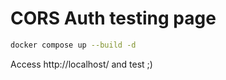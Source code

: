 # CORS Auth testing page

```bash
docker compose up --build -d
```

Access http://localhost/ and test ;)
